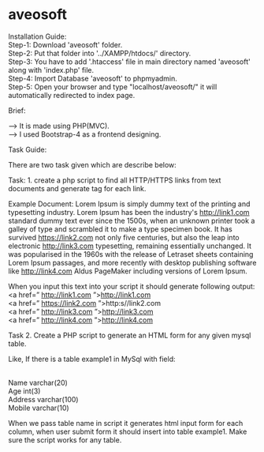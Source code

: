 # aveosoft

Installation Guide:<br>
Step-1: Download 'aveosoft' folder. <br>
Step-2: Put that folder into '../XAMPP/htdocs/' directory.<br>
Step-3: You have to add '.htaccess' file in main directory named 'aveosoft' along with 'index.php' file.<br>
Step-4: Import Database 'aveosoft' to phpmyadmin.<br>
Step-5: Open your browser and type "localhost/aveosoft/" it will automatically redirected to index page.<br>

Brief:

--> It is made using PHP(MVC). <br>
--> I used Bootstrap-4 as a frontend designing.<br>

Task Guide:<br>

There are two task given which are describe below:<br>

Task: 1. create a php script to find all HTTP/HTTPS links from text documents and generate
<a> tag for each link.<br>
  
Example Document: Lorem Ipsum is simply dummy text of the printing and typesetting
industry. Lorem Ipsum has been the industry's http://link1.com standard dummy text ever
since the 1500s, when an unknown printer took a galley of type and scrambled it to make a
type specimen book. It has survived https://link2.com not only five centuries, but also the
leap into electronic http://link3.com typesetting, remaining essentially unchanged. It was
popularised in the 1960s with the release of Letraset sheets containing Lorem Ipsum
passages, and more recently with desktop publishing software like http://link4.com Aldus
PageMaker including versions of Lorem Ipsum.<br>

When you input this text into your script it should generate following output:<br>
<a href=” http://link1.com ”>http://link1.com</a><br>
<a href=” https://link2.com ”>http:s//link2.com</a><br>
<a href=” http://link3.com ”>http://link3.com</a><br>
<a href=” http://link4.com ”>http://link4.com</a><br>


Task 2. Create a PHP script to generate an HTML form for any given mysql table.<br>

Like, If there is a table example1 in MySql with field:<br><br>

Name varchar(20)<br>
Age int(3)<br>
Address varchar(100)<br>
Mobile varchar(10)<br>

When we pass table name in script it generates html input form for each column, when user
submit form it should insert into table example1. Make sure the script works for any table.
